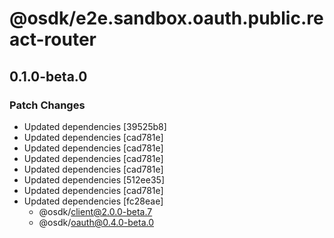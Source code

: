# @osdk/e2e.sandbox.oauth.public.react-router

## 0.1.0-beta.0

### Patch Changes

- Updated dependencies [39525b8]
- Updated dependencies [cad781e]
- Updated dependencies [cad781e]
- Updated dependencies [cad781e]
- Updated dependencies [cad781e]
- Updated dependencies [512ee35]
- Updated dependencies [cad781e]
- Updated dependencies [fc28eae]
  - @osdk/client@2.0.0-beta.7
  - @osdk/oauth@0.4.0-beta.0
